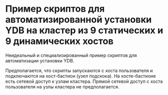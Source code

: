 # Пример скриптов для автоматизированной установки YDB на кластер из 9 статических и 9 динамических хостов

Неидеальный и специализированный пример скриптов для автоматизации установки YDB.

Предполагается, что скрипты запускаются с хоста пользователя и подключаются на хост-бастион (узел подскока).
На хосте-бастионе есть сетевой доступ к узлам кластера.
Прямой сетевой доступ с хоста пользователя на узлы кластера не предполагается.
